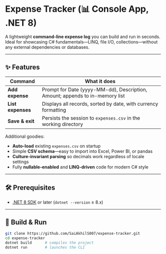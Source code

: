 # Expense Tracker (📊 Console App, .NET 8)

A lightweight **command-line expense log** you can build and run in seconds.  
Ideal for showcasing C# fundamentals—LINQ, file I/O, collections—without any external
dependencies or databases.

---

## ✨ Features
| Command | What it does |
|---------|--------------|
| **Add expense** | Prompt for Date (yyyy-MM-dd), Description, Amount; appends to in-memory list |
| **List expenses** | Displays all records, sorted by date, with currency formatting |
| **Save & exit** | Persists the session to `expenses.csv` in the working directory |

Additional goodies:

* **Auto-load** existing `expenses.csv` on startup  
* Simple **CSV schema**—easy to import into Excel, Power BI, or pandas  
* **Culture-invariant parsing** so decimals work regardless of locale settings  
* Fully **nullable-enabled** and **LINQ-driven** code for modern C# style

---

## 🛠 Prerequisites

* [.NET 8 SDK](https://dotnet.microsoft.com/) or later (`dotnet --version` ≥ 8.x)

---

## 🚀 Build & Run

```bash
git clone https://github.com/SaiAkhilS007/expense-tracker.git
cd expense-tracker
dotnet build      # compiles the project
dotnet run        # launches the CLI
